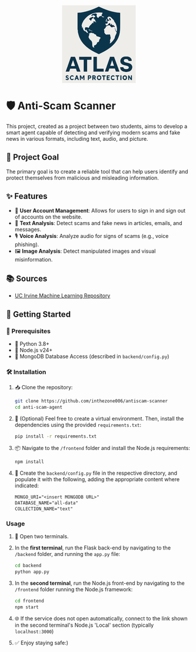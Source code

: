 [<p align="center" width="100%"><img src="frontend/public/logo.jpg" alt="drawing" width="200"/>](https://github.com/inthezone006/antiscam-scanner) 

# 🛡️ Anti-Scam Scanner
This project, created as a project between two students, aims to develop a smart agent capable of detecting and verifying modern scams and fake news in various formats, including text, audio, and picture.

## 🎯 Project Goal

The primary goal is to create a reliable tool that can help users identify and protect themselves from malicious and misleading information.

## ✨ Features

- 🔐 **User Account Management**: Allows for users to sign in and sign out of accounts on the website.
- 📝 **Text Analysis**: Detect scams and fake news in articles, emails, and messages.
- 🎙️ **Voice Analysis**: Analyze audio for signs of scams (e.g., voice phishing).
- 🖼️ **Image Analysis**: Detect manipulated images and visual misinformation.

## 📚 Sources
* [UC Irvine Machine Learning Repository](https://archive.ics.uci.edu/dataset/228/sms+spam+collection)

## 🚀 Getting Started

### 🧰 Prerequisites

- 🐍 Python 3.8+
- 🧱 Node.js v24+
- 🍃 MongoDB Database Access (described in `backend/config.py`)

### 🛠️ Installation

1. 📥 Clone the repository:
   ```bash
   git clone https://github.com/inthezone006/antiscam-scanner
   cd anti-scam-agent
   ```

2. 🧪 (Optional) Feel free to create a virtual environment. Then, install the dependencies using the provided `requirements.txt`:
   ```bash
   pip install -r requirements.txt
   ```

3. 📦 Navigate to the `/frontend` folder and install the Node.js requirements:
   ```bash
   npm install
   ```

4. 📝 Create the `backend/config.py` file in the respective directory, and populate it with the following, adding the appropriate content where indicated:
   ```
   MONGO_URI="<insert MONGODB URL>"
   DATABASE_NAME="all-data"
   COLLECTION_NAME="text"
   ```

### Usage

1. 🧵 Open two terminals.

2. In the **first terminal**, run the Flask back-end by navigating to the `/backend` folder, and running the `app.py` file:
   ```bash
   cd backend
   python app.py
   ```

3. In the **second terminal**, run the Node.js front-end by navigating to the `/frontend` folder running the Node.js framework:
   ```bash
   cd frontend
   npm start
   ```

4. 🌐 If the service does not open automatically, connect to the link shown in the second terminal's Node.js 'Local' section (typically `localhost:3000`)

5. ✅ Enjoy staying safe:)